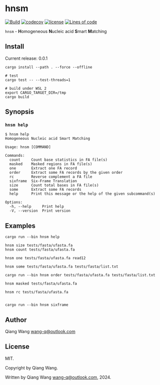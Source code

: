 # hnsm

[![Build](https://github.com/wang-q/hnsm/actions/workflows/build.yml/badge.svg)](https://github.com/wang-q/hnsm/actions)
[![codecov](https://codecov.io/gh/wang-q/hnsm/branch/main/graph/badge.svg?token=LtxYK5Fff0)](https://codecov.io/gh/wang-q/hnsm)
[![license](https://img.shields.io/github/license/wang-q/hnsm)](https://github.com//wang-q/hnsm)
[![Lines of code](https://tokei.rs/b1/github/wang-q/hnsm?category=code)](https://github.com//wang-q/hnsm)

`hnsm` - **H**omogeneous **N**ucleic acid **S**mart **M**atching

## Install

Current release: 0.0.1

```shell
cargo install --path . --force --offline

# test
cargo test -- --test-threads=1

# build under WSL 2
export CARGO_TARGET_DIR=/tmp
cargo build

```

## Synopsis

### `hnsm help`

```text
$ hnsm help
Homogeneous Nucleic acid Smart Matching

Usage: hnsm [COMMAND]

Commands:
  count     Count base statistics in FA file(s)
  masked    Masked regions in FA file(s)
  one       Extract one FA record
  order     Extract some FA records by the given order
  rc        Reverse complement a FA file
  sixframe  Six-Frame Translation
  size      Count total bases in FA file(s)
  some      Extract some FA records
  help      Print this message or the help of the given subcommand(s)

Options:
  -h, --help     Print help
  -V, --version  Print version

```

## Examples

```shell
cargo run --bin hnsm help

hnsm size tests/fasta/ufasta.fa
hnsm count tests/fasta/ufasta.fa

hnsm one tests/fasta/ufasta.fa read12

hnsm some tests/fasta/ufasta.fa tests/fasta/list.txt

cargo run --bin hnsm order tests/fasta/ufasta.fa tests/fasta/list.txt

hnsm masked tests/fasta/ufasta.fa

hnsm rc tests/fasta/ufasta.fa


cargo run --bin hnsm sixframe

```

## Author

Qiang Wang <wang-q@outlook.com>

## License

MIT.

Copyright by Qiang Wang.

Written by Qiang Wang <wang-q@outlook.com>, 2024.
